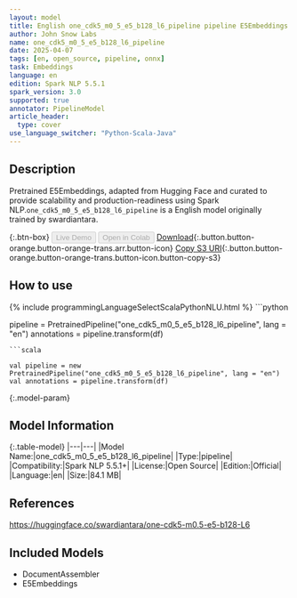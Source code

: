 ```yaml
---
layout: model
title: English one_cdk5_m0_5_e5_b128_l6_pipeline pipeline E5Embeddings from swardiantara
author: John Snow Labs
name: one_cdk5_m0_5_e5_b128_l6_pipeline
date: 2025-04-07
tags: [en, open_source, pipeline, onnx]
task: Embeddings
language: en
edition: Spark NLP 5.5.1
spark_version: 3.0
supported: true
annotator: PipelineModel
article_header:
  type: cover
use_language_switcher: "Python-Scala-Java"
---
```


## Description

Pretrained E5Embeddings, adapted from Hugging Face and curated to provide scalability and production-readiness using Spark NLP.`one_cdk5_m0_5_e5_b128_l6_pipeline` is a English model originally trained by swardiantara.

{:.btn-box}
<button class="button button-orange" disabled>Live Demo</button>
<button class="button button-orange" disabled>Open in Colab</button>
[Download](https://s3.amazonaws.com/auxdata.johnsnowlabs.com/public/models/one_cdk5_m0_5_e5_b128_l6_pipeline_en_5.5.1_3.0_1744060012485.zip){:.button.button-orange.button-orange-trans.arr.button-icon}
[Copy S3 URI](s3://auxdata.johnsnowlabs.com/public/models/one_cdk5_m0_5_e5_b128_l6_pipeline_en_5.5.1_3.0_1744060012485.zip){:.button.button-orange.button-orange-trans.button-icon.button-copy-s3}

## How to use



<div class="tabs-box" markdown="1">
{% include programmingLanguageSelectScalaPythonNLU.html %}
```python

pipeline = PretrainedPipeline("one_cdk5_m0_5_e5_b128_l6_pipeline", lang = "en")
annotations =  pipeline.transform(df)   

```
```scala

val pipeline = new PretrainedPipeline("one_cdk5_m0_5_e5_b128_l6_pipeline", lang = "en")
val annotations = pipeline.transform(df)

```
</div>

{:.model-param}
## Model Information

{:.table-model}
|---|---|
|Model Name:|one_cdk5_m0_5_e5_b128_l6_pipeline|
|Type:|pipeline|
|Compatibility:|Spark NLP 5.5.1+|
|License:|Open Source|
|Edition:|Official|
|Language:|en|
|Size:|84.1 MB|

## References

https://huggingface.co/swardiantara/one-cdk5-m0.5-e5-b128-L6

## Included Models

- DocumentAssembler
- E5Embeddings